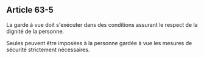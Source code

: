 Article 63-5
----
La garde à vue doit s'exécuter dans des conditions assurant le respect de la
dignité de la personne.

Seules peuvent être imposées à la personne gardée à vue les mesures de sécurité
strictement nécessaires.
